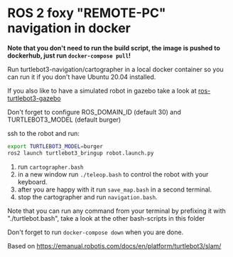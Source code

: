 # ROS 2 foxy "REMOTE-PC" navigation in docker
**Note that you don't need to run the build script, the image is pushed to dockerhub, just run `docker-compose pull`!**

Run turtlebot3-navigation/cartographer in a local docker container so you can run it if you don't have Ubuntu 20.04 installed.

If you also like to have a simulated robot in gazebo take a look at [ros-turtlebot3-gazebo](../ros-turtlebot3-gazebo)

Don't forget to configure ROS_DOMAIN_ID (default 30) and TURTLEBOT3_MODEL (default burger)

ssh to the robot and run:
```bash
export TURTLEBOT3_MODEL=burger
ros2 launch turtlebot3_bringup robot.launch.py
```

1. run `cartographer.bash`
1. in a new window run `./teleop.bash` to control the robot with your keyboard.
1. after you are happy with it run `save_map.bash` in a second terminal.
1. stop the cartographer and run `navigation.bash`.

Note that you can run any command from your terminal by prefixing it with "./turtlebot.bash", take a look at the other bash-scripts in this folder

Don't forget to run `docker-compose down` when you are done.

Based on https://emanual.robotis.com/docs/en/platform/turtlebot3/slam/
